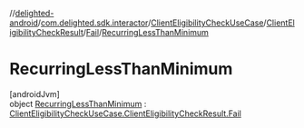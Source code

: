 //[delighted-android](../../../../../../index.md)/[com.delighted.sdk.interactor](../../../../index.md)/[ClientEligibilityCheckUseCase](../../../index.md)/[ClientEligibilityCheckResult](../../index.md)/[Fail](../index.md)/[RecurringLessThanMinimum](index.md)

# RecurringLessThanMinimum

[androidJvm]\
object [RecurringLessThanMinimum](index.md) : [ClientEligibilityCheckUseCase.ClientEligibilityCheckResult.Fail](../index.md)
